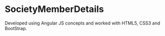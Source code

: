 # SocietyMemberDetails
Developed using Angular JS concepts and worked with HTML5, CSS3 and BootStrap.
